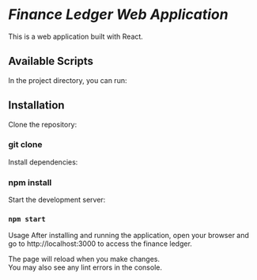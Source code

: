 # _Finance Ledger Web Application_

This is a web application built with React.

## Available Scripts

In the project directory, you can run:

## Installation

Clone the repository:

### git clone <repository-url>

Install dependencies:

### npm install

Start the development server:

### `npm start`

Usage
After installing and running the application, open your browser and go to http://localhost:3000 to access the finance ledger.

The page will reload when you make changes.\
You may also see any lint errors in the console.
